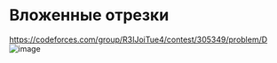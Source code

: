# Вложенные отрезки
https://codeforces.com/group/R3IJoiTue4/contest/305349/problem/D
![image](https://github.com/OrlovAlexey/Olympiad-programming/assets/33424589/f33b0b19-5e0d-4a03-8b86-9113471e13b1)

